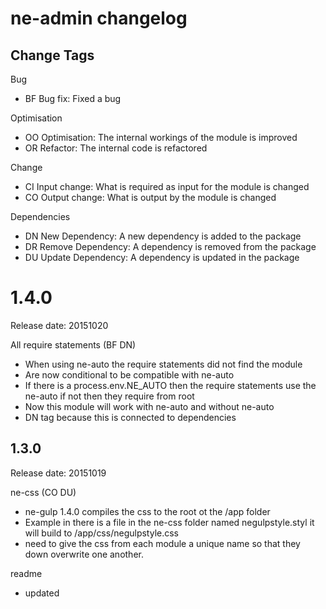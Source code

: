 # ne-admin changelog

## Change Tags

Bug
- BF Bug fix: Fixed a bug

Optimisation
- OO Optimisation: The internal workings of the module is improved 
- OR Refactor: The internal code is refactored

Change
- CI Input change: What is required as input for the module is changed
- CO Output change: What is output by the module is changed

Dependencies
- DN New Dependency: A new dependency is added to the package
- DR Remove Dependency: A  dependency is removed from the package
- DU Update Dependency: A dependency is updated in the package


# 1.4.0

Release date: 20151020

All require statements (BF DN)
- When using ne-auto the require statements did not find the module
- Are now conditional to be compatible with ne-auto
- If there is a process.env.NE_AUTO then the require statements use the ne-auto if not then they require from root
- Now this module will work with ne-auto and without ne-auto
- DN tag because this is connected to dependencies 


## 1.3.0

Release date: 20151019

ne-css (CO DU)
- ne-gulp 1.4.0 compiles the css to the root ot the /app folder
- Example in there is a file in the ne-css folder named negulpstyle.styl it will build to /app/css/negulpstyle.css
- need to give the css from each module a unique name so that they down overwrite one another.

readme 
- updated


